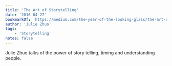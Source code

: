 ```yaml
---
title: 'The Art of Storytelling'
date: '2016-04-27'
bookmarkOf: 'https://medium.com/the-year-of-the-looking-glass/the-art-of-storytelling-26183fe0fa82'
author: 'Julie Zhuo'
tags:
    - 'Storytelling'
notes: false
---
```


Julie Zhuo talks of the power of story telling, timing and understanding people.